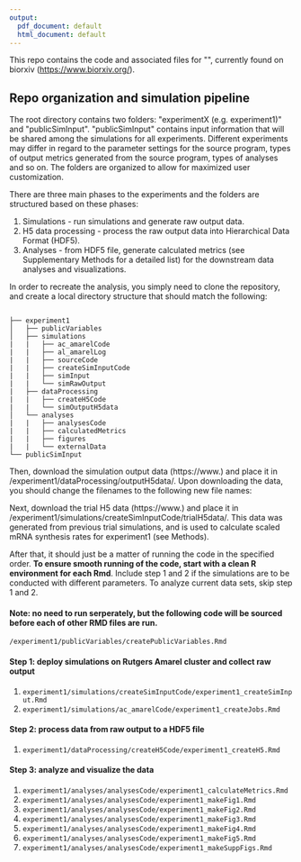 ```yaml
---
output:
  pdf_document: default
  html_document: default
---
```

This repo contains the code and associated files for "", currently found on biorxiv (https://www.biorxiv.org/).

## Repo organization and simulation pipeline
The root directory contains two folders: "experimentX (e.g. experiment1)" and "publicSimInput". "publicSimInput" contains input information that will be shared among the simulations for all experiments. Different experiments may differ in regard to the parameter settings for the source program, types of output metrics generated from the source program, types of analyses and so on. The folders are organized to allow for maximized user customization.

There are three main phases to the experiments and the folders are structured based on these phases:
1. Simulations - run simulations and generate raw output data.
2. H5 data processing - process the raw output data into Hierarchical Data Format (HDF5).  
3. Analyses - from HDF5 file, generate calculated metrics (see Supplementary Methods for a detailed list) for the downstream data analyses and visualizations.

In order to recreate the analysis, you simply need to clone the repository, and create a local directory structure that should match the following:
```

├── experiment1
│   ├── publicVariables
│   ├── simulations
|   |   ├── ac_amarelCode
|   |   ├── al_amarelLog
|   |   ├── sourceCode
|   |   ├── createSimInputCode
|   |   ├── simInput
|   |   └── simRawOutput
|   ├── dataProcessing
|   |   ├── createH5Code
|   |   └── simOutputH5data
│   └── analyses
|   |   ├── analysesCode
|   |   ├── calculatedMetrics
|   |   ├── figures
|   |   └── externalData
└── publicSimInput

```

Then, download the simulation output data (https://www.) and place it in /experiment1/dataProcessing/outputH5data/. Upon downloading the data, you should change the filenames to the following new file names:

Next, download the trial H5 data (https://www.) and place it in /experiment1/simulations/createSimInputCode/trialH5data/. This data was generated from previous trial simulations, and is used to calculate scaled mRNA synthesis rates for experiment1 (see Methods). 

After that, it should just be a matter of running the code in the specified order. **To ensure smooth running of the code, start with a clean R environment for each Rmd**. Include step 1 and 2 if the simulations are to be conducted with different parameters. To analyze current data sets, skip step 1 and 2. 

#### Note: no need to run serperately, but the following code will be sourced before each of other RMD files are run. 

`/experiment1/publicVariables/createPublicVariables.Rmd`


#### Step 1: deploy simulations on Rutgers Amarel cluster and collect raw output

1. `experiment1/simulations/createSimInputCode/experiment1_createSimInput.Rmd`  
2. `experiment1/simulations/ac_amarelCode/experiment1_createJobs.Rmd` 


#### Step 2: process data from raw output to a HDF5 file

1. `experiment1/dataProcessing/createH5Code/experiment1_createH5.Rmd`  


#### Step 3: analyze and visualize the data

1. `experiment1/analyses/analysesCode/experiment1_calculateMetrics.Rmd`  
2. `experiment1/analyses/analysesCode/experiment1_makeFig1.Rmd` 
3. `experiment1/analyses/analysesCode/experiment1_makeFig2.Rmd`
4. `experiment1/analyses/analysesCode/experiment1_makeFig3.Rmd` 
5. `experiment1/analyses/analysesCode/experiment1_makeFig4.Rmd` 
6. `experiment1/analyses/analysesCode/experiment1_makeFig5.Rmd` 
7. `experiment1/analyses/analysesCode/experiment1_makeSuppFigs.Rmd` 





